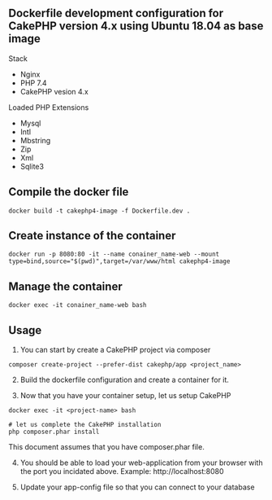 ## Dockerfile development configuration for CakePHP version 4.x using Ubuntu 18.04 as base image

Stack

* Nginx
* PHP 7.4
* CakePHP vesion 4.x

Loaded PHP Extensions

* Mysql
* Intl
* Mbstring
* Zip
* Xml
* Sqlite3


## Compile the docker file

```
docker build -t cakephp4-image -f Dockerfile.dev .
```

## Create instance of the container

```
docker run -p 8080:80 -it --name conainer_name-web --mount type=bind,source="$(pwd)",target=/var/www/html cakephp4-image
```


## Manage the container

```
docker exec -it conainer_name-web bash
```


## Usage

1. You can start by create a CakePHP project via composer

```
composer create-project --prefer-dist cakephp/app <project_name>
```

2. Build the dockerfile configuration and create a container for it.

3. Now that you have your container setup, let us setup CakePHP

```
docker exec -it <project-name> bash
	
# let us complete the CakePHP installation
php composer.phar install
```

This document assumes that you have composer.phar file.

4. You should be able to load your web-application from your browser with the port you incidated above. Example: http://localhost:8080

5. Update your app-config file so that you can connect to your database
